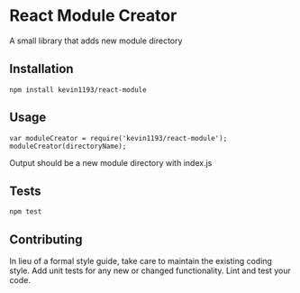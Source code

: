 React Module Creator
=========

A small library that adds new module directory

## Installation

  `npm install kevin1193/react-module`

## Usage

    var moduleCreator = require('kevin1193/react-module');
    moduleCreator(directoryName);
  
  Output should be a new module directory with index.js


## Tests

  `npm test`

## Contributing

In lieu of a formal style guide, take care to maintain the existing coding style. Add unit tests for any new or changed functionality. Lint and test your code.